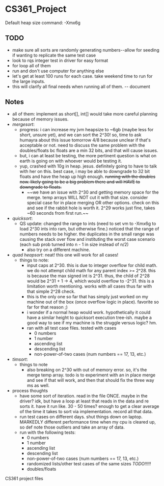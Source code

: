 # CS361_Project

Default heap size command:
-Xmx6g

## TODO
+ make sure all sorts are randomly generating numbers--allow for seeding if wanting to replicate the same test case
+ look to rqs integer test in driver for easy format
+ for loop all of them
+ run and don't use computer for anything else
+ let's get at least 100 runs for each case. take weekend time to run for the large inputs.
+ this will clarify all final needs when running all of them. -- document 


## Notes
+ all of them: implement as short[], int[] would take more careful planning because of memory issues.
+ *mergesort*: 
  + progress: i can increase my jvm heapsize to ~6gb (maybe less for short, unsure yet), and we can sort the 2^30! so, time to ask humayra about this issue tomorrow 4/8 because unclear if that's acceptable or not. need to discuss the same problem with the doubles/floats bc floats are a min 32 bits, and that will cause issues.
  + but, i can at least be testing, the more pertinent question is what on earth is going on with whoever would be testing it.
  + yup, crashed with 10g in heap. jesus. definitely going to have to talk with her on this. best case, i may be able to downgrade to 32 bit floats and have the heap up high enough. ~~running with the doubles now. likely going to be a big problem there and will HAVE to downgrade to floats.~~
    + ~~we have an issue with 2^30 and getting memory space for the merge. temp arrays WILL NOT cut it with that size. consider special case for in place merging OR other options. check on this and see if the rabbit hole is worth it. 2^29 works just fine, takes ~60 seconds from first run.~~
+ *quicksort*: 
  + QS update: changed the range to ints (need to set vm to -Xmx6g to load 2^30 ints into ram, but otherwise fine.) noticed that the range of numbers needs to be higher. the duplicates in the small range was causing the stack over flow and instituting the worst case scenario (each sub prob turned into n - 1 in size instead of n/2)
    + also try on a different machine.
+ *quad heapsort*: neat! this one will work for all cases! 
  + things to note:
    + input caps at 2^30. this is due to integer overflow for child math. we do not attempt child math for any parent index >= 2^28. this is because the max signed int is 2^31. thus, the child of 2^28 would be 2^31 + 1 -> 4, which would overflow to -2^31. this is a limitation worth mentioning. works with all cases thus far with that simple 2^28 check.
    + this is the only one so far that has simply just worked on my machine out of the box (once overflow logic in place). favorite so far for that reason ;)
    + i wonder if a normal heap would work. hypothetically it could have a similar height to quicksort execution tree-ish. maybe a good way to see if my machine is the struggle versus logic? hm.
    + ran with all test case files. tested with cases
      + 0 numbers
      + 1 number
      + ascending list
      + descending list
      + non-power-of-two cases (num numbers == 17, 13, etc.)
+ *timsort*:
  + things to note
    + also breaking on 2^30 with out of memory error. so, it's the merge temp array. todo is to experiment with an in place merge and see if that will work, and then that should fix the three way ms as well.
+ process thoughts
  + have some sort of iteration. read in the file ONCE. maybe in the driver? idk, but have a loop at least that reads in the data and re sorts it. have it run like. 30 - 50 times? enough to get a clear average of the time it takes to sort via implementation. record all that data.
  + run test cases on different days. shut things down on laptop. MARKEDLY different performance time when my cpu is cleared up, so def note those outliers and take an array of data.
  + run with the following tests:
    + 0 numbers
    + 1 number
    + ascending list
    + descending list
    + non-power-of-two cases (num numbers == 17, 13, etc.)
    + randomized lists/other test cases of the same sizes *TODO!!!!!*
    + doubles/floats

CS361 project files
